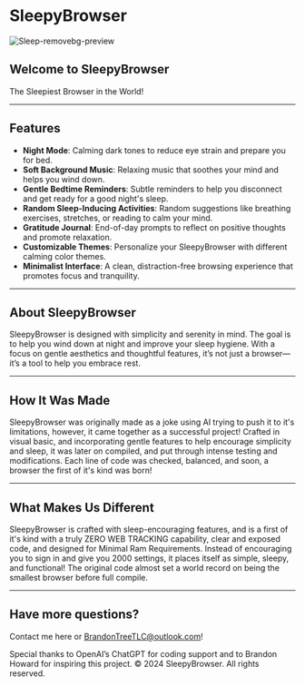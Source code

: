 # SleepyBrowser
![Sleep-removebg-preview](https://github.com/user-attachments/assets/c4566cc1-9bc8-4ff5-a9f8-8dd8f4964013)



## Welcome to SleepyBrowser
The Sleepiest Browser in the World!

---

## Features

- **Night Mode**: Calming dark tones to reduce eye strain and prepare you for bed.
- **Soft Background Music**: Relaxing music that soothes your mind and helps you wind down.
- **Gentle Bedtime Reminders**: Subtle reminders to help you disconnect and get ready for a good night's sleep.
- **Random Sleep-Inducing Activities**: Random suggestions like breathing exercises, stretches, or reading to calm your mind.
- **Gratitude Journal**: End-of-day prompts to reflect on positive thoughts and promote relaxation.
- **Customizable Themes**: Personalize your SleepyBrowser with different calming color themes.
- **Minimalist Interface**: A clean, distraction-free browsing experience that promotes focus and tranquility.

---

## About SleepyBrowser

SleepyBrowser is designed with simplicity and serenity in mind. The goal is to help you wind down at night and improve your sleep hygiene. With a focus on gentle aesthetics and thoughtful features, it’s not just a browser—it’s a tool to help you embrace rest.

---

## How It Was Made

SleepyBrowser was originally made as a joke using AI trying to push it to it's limitations, however, it came together as a successful project! Crafted in visual basic, and incorporating gentle features to help encourage simplicity and sleep, it was later on compiled, and put through intense testing and modifications. Each line of code was checked, balanced, and soon, a browser the first of it's kind was born! 

---

## What Makes Us Different
SleepyBrowser is crafted with sleep-encouraging features, and is a first of it's kind with a truly ZERO WEB TRACKING capability, clear and exposed code, and designed for Minimal Ram Requirements. Instead of encouraging you to sign in and give you 2000 settings, it places itself as simple, sleepy, and functional! The original code almost set a world record on being the smallest browser before full compile. 

---

## Have more questions? 
Contact me here or BrandonTreeTLC@outlook.com!

Special thanks to OpenAI’s ChatGPT for coding support and to Brandon Howard for inspiring this project.
&copy; 2024 SleepyBrowser. All rights reserved.
